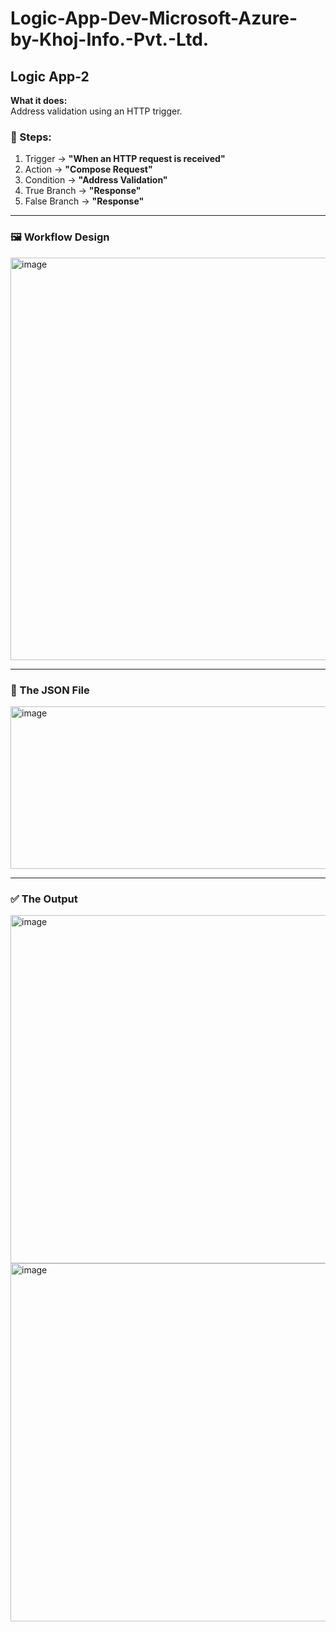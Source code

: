 # Logic-App-Dev-Microsoft-Azure-by-Khoj-Info.-Pvt.-Ltd.

## Logic App-2

**What it does:**  
Address validation using an HTTP trigger.

### 🔹 Steps:
1. Trigger → **"When an HTTP request is received"**  
2. Action → **"Compose Request"**  
3. Condition → **"Address Validation"**  
4. True Branch → **"Response"**  
5. False Branch → **"Response"**  

---

### 🖼 Workflow Design
<img width="915" height="644" alt="image" src="https://github.com/user-attachments/assets/ae671cd5-fda3-4e52-85c6-24c8548be75b" />

---

### 📄 The JSON File
<img width="923" height="260" alt="image" src="https://github.com/user-attachments/assets/c39061b5-fb53-4f4b-a720-aefff588fcda" />

---

### ✅ The Output
<img width="1077" height="557" alt="image" src="https://github.com/user-attachments/assets/d0807a16-b277-4fc8-bc7f-5f10c9c166ab" />  
<img width="1188" height="573" alt="image" src="https://github.com/user-attachments/assets/4499305c-1bf0-411f-8d15-37a26dfcb0d9" />
